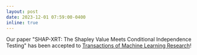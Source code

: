 ```yaml
---
layout: post
date: 2023-12-01 07:59:00-0400
inline: true
---
```


Our paper "SHAP-XRT: The Shapley Value Meets Conditional Independence Testing" has been accepted to [Transactions of Machine Learning Research][tmlr]!

[tmlr]: https://openreview.net/forum?id=WFtTpQ47A7&referrer=%5BAuthor%20Console%5D(%2Fgroup%3Fid%3DTMLR%2FAuthors%23your-submissions)
